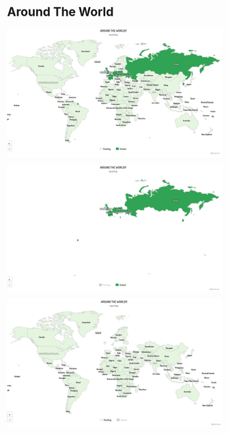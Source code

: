 # Around The World

<p align="center">
  <img src="images/first_look.png">
</p>

<p align="center">
  <img src="images/visited.png">
</p>

<p align="center">
  <img src="images/pending.png">
</p>
